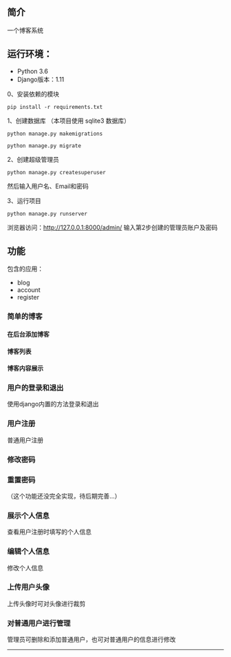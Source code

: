 
## 简介

一个博客系统


## 运行环境：

- Python 3.6
- Django版本：1.11


 0、安装依赖的模块
```
pip install -r requirements.txt
```

 1、创建数据库
（本项目使用 sqlite3 数据库）
```
python manage.py makemigrations

python manage.py migrate
```

 2、创建超级管理员
```
python manage.py createsuperuser
```
然后输入用户名、Email和密码

 3、运行项目
```
python manage.py runserver
```
浏览器访问：http://127.0.0.1:8000/admin/
输入第2步创建的管理员账户及密码



## 功能

包含的应用：
 - blog
 - account
 - register

### 简单的博客

#### 在后台添加博客

#### 博客列表

#### 博客内容展示


### 用户的登录和退出
使用django内置的方法登录和退出

### 用户注册
普通用户注册

### 修改密码


### 重置密码
（这个功能还没完全实现，待后期完善...）

### 展示个人信息
查看用户注册时填写的个人信息

### 编辑个人信息
修改个人信息

### 上传用户头像
上传头像时可对头像进行裁剪

### 对普通用户进行管理
管理员可删除和添加普通用户，也可对普通用户的信息进行修改

---





